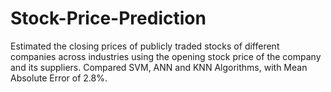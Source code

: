 # Stock-Price-Prediction
Estimated the closing prices of publicly traded stocks of different companies across industries using the opening stock price of the company and its suppliers. Compared SVM, ANN and KNN Algorithms, with Mean Absolute Error of 2.8%.
